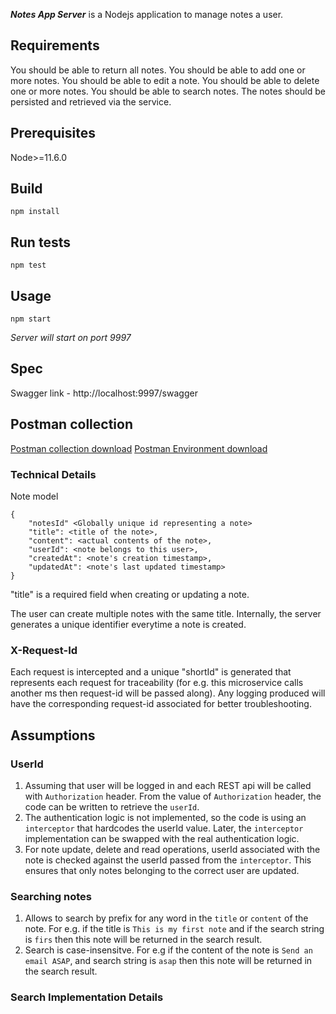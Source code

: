 _**Notes App Server**_ is a Nodejs application to manage notes a user.
  

## Requirements

You should be able to return all notes.
You should be able to add one or more notes.
You should be able to edit a note.
You should be able to delete one or more notes.
You should be able to search notes.
The notes should be persisted and retrieved via the service.

## Prerequisites
Node>=11.6.0 <br/>

## Build
`npm install`

## Run tests
`npm test`

## Usage
`npm start`

*Server will start on port 9997*

## Spec
Swagger link - http://localhost:9997/swagger

## Postman collection
<a href="Notes-App.postman_collection.json" download>Postman collection download</a>
<a href="NotesApp-Local.postman_environment.json" download>Postman Environment download</a>

### Technical Details

Note model
```
{
    "notesId" <Globally unique id representing a note>
    "title": <title of the note>,
    "content": <actual contents of the note>,
    "userId": <note belongs to this user>,
    "createdAt": <note's creation timestamp>,
    "updatedAt": <note's last updated timestamp>
}
```

"title" is a required field when creating or updating a note.

The user can create multiple notes with the same title. 
Internally, the server generates a unique identifier everytime a note is created.

### X-Request-Id

Each request is intercepted and a unique "shortId" is generated that represents each request for traceability (for e.g. this microservice calls another ms then request-id will be passed along). 
Any logging produced will have the corresponding request-id associated for better troubleshooting.

## Assumptions

### UserId 

1. Assuming that user will be logged in and each REST api will be called with `Authorization` header.
From the value of `Authorization` header, the code can be written to retrieve the  `userId`.
2. The authentication logic is not implemented, so the code is using an `interceptor` that hardcodes the userId value. Later,
the `interceptor` implementation can be swapped with the real authentication logic.
3. For note update, delete and read operations, userId associated with the note is checked against the userId passed from the `interceptor`. This ensures that only notes belonging to the correct user are updated.

### Searching notes

1. Allows to search by prefix for any word in the `title` or `content` of the note. For e.g. if the title is `This is my first note` and if the search string is `firs` then this note will be returned in the search result.
2. Search is case-insensitve. For e.g if the content of the note is `Send an email ASAP`, and search string is `asap` then this note will be returned in the search result.

### Search Implementation Details

